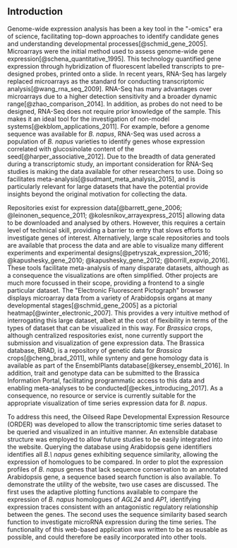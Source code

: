 ## Introduction

Genome-wide expression analysis has been a key tool in the "-omics" era of science, facilitating top-down approaches to identify candidate genes and understanding developmental processes[@schmid_gene_2005].
Microarrays were the initial method used to assess genome-wide gene expression[@schena_quantitative_1995].
This technology quantified gene expression through hybridization of fluorescent labelled transcripts to pre-designed probes, printed onto a slide.
In recent years, RNA-Seq has largely replaced microarrays as the standard for conducting transcriptomic analysis[@wang_rna_seq_2009].
RNA-Seq has many advantages over microarrays due to a higher detection sensitivity and a broader dynamic range[@zhao_comparison_2014].
In addition, as probes do not need to be designed, RNA-Seq does not require prior knowledge of the sample.
This makes it an ideal tool for the investigation of non-model systems[@ekblom_applications_2011].
For example, before a genome sequence was available for *B. napus*, RNA-Seq was used across a population of *B. napus* varieties to identify genes whose expression correlated with glucosinolate content of the seed[@harper_associative_2012].
Due to the breadth of data generated during a transcriptomic study, an important consideration for RNA-Seq studies is making the data available for other researchers to use.
Doing so facilitates meta-analysis[@sudmant_meta_analysis_2015], and is particularly relevant for large datasets that have the potential provide insights beyond the original motivation for collecting the data.

Repositories exist for expression data[@barrett_gene_2006; @leinonen_sequence_2011; @kolesnikov_arrayexpress_2015] allowing data to be downloaded and analysed by others.
However, this requires a certain level of technical skill, providing a barrier to entry that slows efforts to investigate genes of interest.
Alternatively, large scale repositories and tools are available that process the data and are able to visualize many different experiments and experimental designs[@petryszak_expression_2016; @kapushesky_gene_2010; @kapushesky_gene_2012; @borrill_expvip_2016].
These tools facilitate meta-analysis of many disparate datasets, although as a consequence the visualizations are often simplified.
Other projects are much more focussed in their scope, providing a frontend to a single particular dataset.
The "Electronic Fluorescent Pictograph" browser displays microarray data from a variety of Arabidopsis organs at many developmental stages[@schmid_gene_2005] as a pictorial heatmap[@winter_electronic_2007].
This provides a very intuitive method of interrogating this large dataset, albeit at the cost of flexibility in terms of the types of dataset that can be visualized in this way.
For *Brassica* crops, although centralized respositories exist, none currently support the submission and visualization of gene expression data.
The Brassica database, BRAD, is a repository of genetic data for *Brassica* crops[@cheng_brad_2011], while synteny and gene homology data is available as part of the EnsemblPlants database[@kersey_ensembl_2016].
In addition, trait and genotype data can be submitted to the Brassica Information Portal, facilitating programmatic access to this data and enabling meta-analyses to be conducted[@eckes_introducing_2017].
As a consequence, no resource or service is currently suitable for the appropriate visualization of time series expression data for *B. napus*.

To address this need, the Oilseed Rape Developmental Expression Resource (ORDER) was developed to allow the transcriptomic time series dataset to be queried and visualized in an intuitive manner.
An extensible database structure was employed to allow future studies to be easily integrated into the website.
Querying the database using Arabidopsis gene identifiers identifies all *B.\ napus* genes exhibiting sequence similarity, allowing the expression of homologues to be compared.
In order to plot the expression profiles of *B. napus* genes that lack sequence conservation to an annotated Arabidopsis gene, a sequence based search function is also available.
To demonstrate the utility of the website, two use cases are discussed.
The first uses the adaptive plotting functions available to compare the expression of *B. napus* homologues of *AGL24* and *AP1*, identifying expression traces consistent with an antagonistic regulatory relationship between the genes.
The second uses the sequence similarity based search function to investigate microRNA expression during the time series.
The functionality of this web-based application was written to be as reusable as possible, and could therefore be easily incorporated into other tools.
